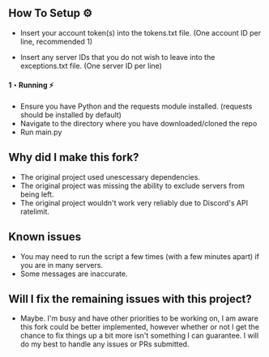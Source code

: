## How To Setup :gear:
  
- Insert your account token(s) into the tokens.txt file. (One account ID per line, recommended 1)

- Insert any server IDs that you do not wish to leave into the exceptions.txt file. (One server ID per line)

  
#### 1・Running :zap:

- Ensure you have Python and the requests module installed. (requests should be installed by default)
- Navigate to the directory where you have downloaded/cloned the repo
- Run main.py


## Why did I make this fork?

- The original project used unescessary dependencies.
- The original project was missing the ability to exclude servers from being left.
- The original project wouldn't work very reliably due to Discord's API ratelimit. 


## Known issues

- You may need to run the script a few times (with a few minutes apart) if you are in many servers. 
- Some messages are inaccurate.

## Will I fix the remaining issues with this project?

- Maybe. I'm busy and have other priorities to be working on, I am aware this fork could be better implemented, however whether or not I get the chance to fix things up a bit more isn't something I can guarantee. I will do my best to handle any issues or PRs submitted.
